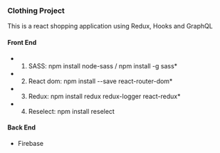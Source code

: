  ### Clothing Project

This is a react shopping application  using Redux, Hooks and GraphQL


 #### Front End

 * 1. SASS: npm install node-sass / npm install -g sass*

 * 2. React dom: npm install --save react-router-dom*

 * 3. Redux: npm install redux redux-logger react-redux*

 * 4. Reselect: npm install reselect

 
 #### Back End

 * Firebase


